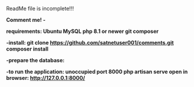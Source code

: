 ReadMe file is incomplete!!!

<b>Comment me!<b> - 

requirements:
Ubuntu
MySQL
php 8.1 or newer
git
composer


-install:
git clone https://github.com/satnetuser001/comments.git
composer install

-prepare the database:

-to run the application:
unoccupied port 8000
php artisan serve
open in browser:
    http://127.0.0.1:8000/